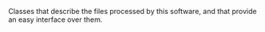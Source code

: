 Classes that describe the files processed by this software, and that provide an
easy interface over them.
